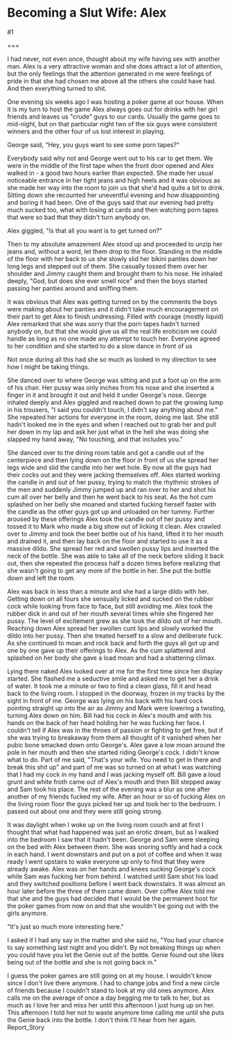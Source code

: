 Becoming a Slut Wife: Alex
==========================
#1 

===

I had never, not even once, thought about my wife having sex with another man. Alex is a very attractive woman and she does attract a lot of attention, but the only feelings that the attention generated in me were feelings of pride in that she had chosen me above all the others she could have had. And then everything turned to shit. 

One evening six weeks ago I was hosting a poker game at our house. When it is my turn to host the game Alex always goes out for drinks with her girl friends and leaves us "crude" guys to our cards. Usually the game goes to mid-night, but on that particular night two of the six guys were consistent winners and the other four of us lost interest in playing. 

George said, "Hey, you guys want to see some porn tapes?" 

Everybody said why not and George went out to his car to get them. We were in the middle of the first tape when the front door opened and Alex walked in - a good two hours earlier than expected. She made her usual noticeable entrance in her tight jeans and high heels and it was obvious as she made her way into the room to join us that she'd had quite a bit to drink. Sitting down she recounted her uneventful evening and how disappointing and boring it had been. One of the guys said that our evening had pretty much sucked too, what with losing at cards and then watching porn tapes that were so bad that they didn't turn anybody on. 

Alex giggled, "Is that all you want is to get turned on?" 

Then to my absolute amazement Alex stood up and proceeded to unzip her jeans and, without a word, let them drop to the floor. Standing in the middle of the floor with her back to us she slowly slid her bikini panties down her long legs and stepped out of them. She casually tossed them over her shoulder and Jimmy caught them and brought them to his nose. He inhaled deeply, "God, but does she ever smell nice" and then the boys started passing her panties around and sniffing them. 

It was obvious that Alex was getting turned on by the comments the boys were making about her panties and it didn't take much encouragement on their part to get Alex to finish undressing. Filled with courage (mostly liquid) Alex remarked that she was sorry that the porn tapes hadn't turned anybody on, but that she would give us all the real life eroticism we could handle as long as no one made any attempt to touch her. Everyone agreed to her condition and she started to do a slow dance in front of us 

Not once during all this had she so much as looked in my direction to see how I might be taking things. 

She danced over to where George was sitting and put a foot up on the arm of his chair. Her pussy was only inches from his nose and she inserted a finger in it and brought it out and held it under George's nose. George inhaled deeply and Alex giggled and reached down to pat the growing lump in his trousers, "I said you couldn't touch, I didn't say anything about me." She repeated her actions for everyone in the room, doing me last. She still hadn't looked me in the eyes and when I reached out to grab her and pull her down in my lap and ask her just what in the hell she was doing she slapped my hand away, "No touching, and that includes you." 

She danced over to the dining room table and got a candle out of the centerpiece and then lying down on the floor in front of us she spread her legs wide and slid the candle into her wet hole. By now all the guys had their cocks out and they were jacking themselves off. Alex started working the candle in and out of her pussy, trying to match the rhythmic strokes of the men and suddenly Jimmy jumped up and ran over to her and shot his cum all over her belly and then he went back to his seat. As the hot cum splashed on her belly she moaned and started fucking herself faster with the candle as the other guys got up and unloaded on her tummy. Further aroused by these offerings Alex took the candle out of her pussy and tossed it to Mark who made a big show out of licking it clean. Alex crawled over to Jimmy and took the beer bottle out of his hand, lifted it to her mouth and drained it, and then lay back on the floor and started to use it as a massive dildo. She spread her red and swollen pussy lips and inserted the neck of the bottle. She was able to take all of the neck before sliding it back out, then she repeated the process half a dozen times before realizing that she wasn't going to get any more of the bottle in her. She put the bottle down and left the room. 

Alex was back in less than a minute and she had a large dildo with her. Getting down on all fours she sensually licked and sucked on the rubber cock while looking from face to face, but still avoiding me. Alex took the rubber dick in and out of her mouth several times while she fingered her pussy. The level of excitement grew as she took the dildo out of her mouth. Reaching down Alex spread her swollen cunt lips and slowly worked the dildo into her pussy. Then she treated herself to a slow and deliberate fuck. As she continued to moan and rock back and forth the guys all got up and one by one gave up their offerings to Alex. As the cum splattered and splashed on her body she gave a load moan and had a shattering climax. 

Lying there naked Alex looked over at me for the first time since her display started. She flashed me a seductive smile and asked me to get her a drink of water. It took me a minute or two to find a clean glass, fill it and head back to the living room. I stopped in the doorway, frozen in my tracks by the sight in front of me. George was lying on his back with his hard cock pointing straight up into the air as Jimmy and Mark were lowering a twisting, turning Alex down on him. Bill had his cock in Alex's mouth and with his hands on the back of her head holding her he was fucking her face. I couldn't tell if Alex was in the throes of passion or fighting to get free, but if she was trying to breakaway from them all thought of it vanished when her pubic bone smacked down onto George's. Alex gave a low moan around the pole in her mouth and then she started riding George's cock. I didn't know what to do. Part of me said, "That's your wife. You need to get in there and break this shit up" and part of me was so turned on at what I was watching that I had my cock in my hand and I was jacking myself off. Bill gave a loud grunt and white froth came out of Alex's mouth and then Bill stepped away and Sam took his place. The rest of the evening was a blur as one after another of my friends fucked my wife. After an hour or so of fucking Alex on the living room floor the guys picked her up and took her to the bedroom. I passed out about one and they were still going strong. 

It was daylight when I woke up on the living room couch and at first I thought that what had happened was just an erotic dream, but as I walked into the bedroom I saw that it hadn't been. George and Sam were sleeping on the bed with Alex between them. She was snoring softly and had a cock in each hand. I went downstairs and put on a pot of coffee and when it was ready I went upstairs to wake everyone up only to find that they were already awake. Alex was on her hands and knees sucking George's cock while Sam was fucking her from behind. I watched until Sam shot his load and they switched positions before I went back downstairs. It was almost an hour later before the three of them came down. Over coffee Alex told me that she and the guys had decided that I would be the permanent host for the poker games from now on and that she wouldn't be going out with the girls anymore. 

"It's just so much more interesting here." 

I asked if I had any say in the matter and she said no, "You had your chance to say something last night and you didn't. By not breaking things up when you could have you let the Genie out of the bottle. Genie found out she likes being out of the bottle and she is not going back in." 

I guess the poker games are still going on at my house. I wouldn't know since I don't live there anymore. I had to change jobs and find a new circle of friends because I couldn't stand to look at my old ones anymore. Alex calls me on the average of once a day begging me to talk to her, but as much as I love her and miss her until this afternoon I just hung up on her. This afternoon I told her not to waste anymore time calling me until she puts the Genie back into the bottle. I don't think I'll hear from her again. Report_Story 
